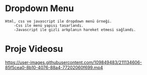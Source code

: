 # Dropdown Menu
    Html, css ve javascript ile dropdown menü örneği.
        -Css ile menü yapısı tasarlandı.
        -Javascript ile gizli arkplanın hareket etmesi sağlandı.

# Proje Videosu
https://user-images.githubusercontent.com/109849483/211134606-85f5cea0-8b10-4076-88a4-77202060f699.mp4
